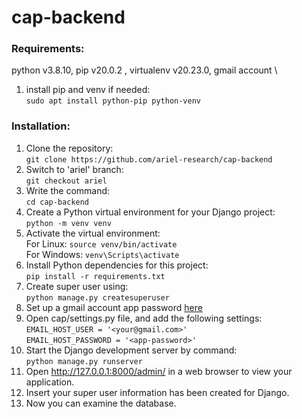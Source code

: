 # cap-backend

### Requirements:
python v3.8.10, pip v20.0.2 , virtualenv v20.23.0, 
gmail account \
1. install pip and venv if needed: \
  `sudo apt install python-pip python-venv`

### Installation:

1. Clone the repository: \
  `git clone https://github.com/ariel-research/cap-backend`
2. Switch to 'ariel' branch: \
  `git checkout ariel`
3. Write the command: \
	`cd cap-backend`
4. Create a Python virtual environment for your Django project: \
  `python -m venv venv`
5. Activate the virtual environment: \
  For Linux: `source venv/bin/activate` \
  For Windows: `venv\Scripts\activate`
6. Install Python dependencies for this project: \
  `pip install -r requirements.txt`
7. Create super user using: \
	`python manage.py createsuperuser`
8. Set up a gmail account app password [here](https://myaccount.google.com/u/5/apppasswords?rapt=AEjHL4PVSRuI1AeFAIqdg6dIjB9A4zziBSL3xoeb7ggmM9kZNb8ZZz-0GkY9PnOa7OnM5Ge1g1mt02nZYo5vdZYenIA13zjbJg)
9. Open cap/settings.py file, and add the following settings: \
	`EMAIL_HOST_USER = '<your@gmail.com>'` \
	`EMAIL_HOST_PASSWORD = '<app-password>'`
10. Start the Django development server by command: \
	`python manage.py runserver` 
11. Open http://127.0.0.1:8000/admin/ in a web browser to view your application.
12. Insert your super user information has been created for Django.
13. Now you can examine the database.
